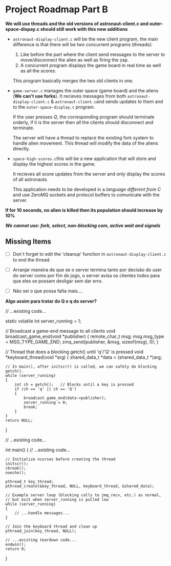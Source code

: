 # Project Roadmap Part B

**We will use threads and the old versions of astronaut-client.c and outer-space-dispay.c should still work with this new additions**

- `astronaut-display-client.c` will be the new client program, the main difference is that there will be two concurrent programs (threads):
    1. Like before the part where the client send messages to the server to move/disconnect the alien as well as firing the zap.
    2. A concurrent program displays the game board in real time as well as all the scores.

    This program basically merges the two old clients in one.

- `game-server.c` manages the outer space (game board) and the aliens (**We can't use forks**). It recieves messages from both `astronaut-display-client.c` & `astronaut-client.c`and sends updates to them and to the `outer-space-display.c` program.

    If the user presses *Q*, the corresponding program should terminate orderly, if it is the server then all the clients should disconnect and terminate.

    The server will have a thread to replace the existing fork system to handle alien movement. This thread will modify the data of the aliens directly. 

- `space-high-scores.c`this will be a new application that will store and display the highest scores in the game.

    It recieves all score updates from the server and only display the scores of all astronauts.

    This application needs to be developed in a *language different from C* and use ZeroMQ sockets and protocol buffers to comunicate with the server.

**If for 10 seconds, no alien is killed then its population should increase by 10%**


***We cannot use: fork, select, non-blocking com, active wait and signals***


## Missing Items

 
- [ ] Don´t forget to edit the 'cleanup' function in `astronaut-display-client.c` to end the thread.
- [ ] Arranjar maneira de que se o server termina tanto por decisão do user do server como por fim do jogo, o server avisa os clientes todos para que eles se possam desligar sem dar erro.
- [ ] Não sei o que possa falta mais....

 



**Algo assim para tratar do Q e q do server?**

// ...existing code...

static volatile int server_running = 1;

// Broadcast a game-end message to all clients
void broadcast_game_end(void *publisher)
{
    remote_char_t msg;
    msg.msg_type = MSG_TYPE_GAME_END;
    zmq_send(publisher, &msg, sizeof(msg), 0);
}

// Thread that does a blocking getch() until 'q'/'Q' is pressed
void *keyboard_thread(void *arg)
{
    shared_data_t *data = (shared_data_t *)arg;

    // In main(), after initscr() is called, we can safely do blocking getch().
    while (server_running)
    {
        int ch = getch();   // Blocks until a key is pressed
        if (ch == 'q' || ch == 'Q')
        {
            broadcast_game_end(data->publisher);
            server_running = 0;
            break;
        }
    }
    return NULL;
}

// ...existing code...

int main()
{
    // ...existing code...

    // Initialize ncurses before creating the thread
    initscr();
    cbreak();
    noecho();

    pthread_t key_thread;
    pthread_create(&key_thread, NULL, keyboard_thread, &shared_data);

    // Example server loop (blocking calls to zmq_recv, etc.) as normal,
    // but exit when server_running is pulled low
    while (server_running)
    {
        // ...handle messages...
    }

    // Join the keyboard thread and clean up
    pthread_join(key_thread, NULL);

    // ...existing teardown code...
    endwin();
    return 0;
}